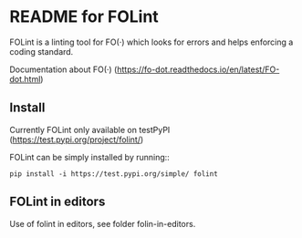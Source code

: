 README for FOLint 
=============================================

FOLint is a linting tool for FO(·) which looks for errors and helps enforcing a coding standard.

Documentation about FO(·) (https://fo-dot.readthedocs.io/en/latest/FO-dot.html)


Install
-------
Currently FOLint only available on testPyPI (https://test.pypi.org/project/folint/)

FOLint can be simply installed by running::

    pip install -i https://test.pypi.org/simple/ folint


FOLint in editors
-------
Use of folint in editors, see folder folin-in-editors.
